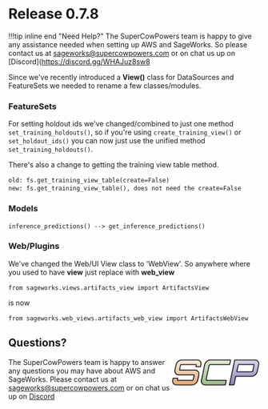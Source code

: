 # Release 0.7.8

!!!tip inline end "Need Help?"
    The SuperCowPowers team is happy to give any assistance needed when setting up AWS and SageWorks. So please contact us at [sageworks@supercowpowers.com](mailto:sageworks@supercowpowers.com) or on chat us up on [Discord](https://discord.gg/WHAJuz8sw8
 
Since we've recently introduced a **View()** class for DataSources and FeatureSets we needed to rename a few classes/modules.

### FeatureSets
For setting holdout ids we've changed/combined to just one method `set_training_holdouts()`, so if you're using `create_training_view()` or `set_holdout_ids()` you can now just use the unified method `set_training_holdouts()`.

There's also a change to getting the training view table method.

```
old: fs.get_training_view_table(create=False)
new: fs.get_training_view_table(), does not need the create=False
```

### Models
```
inference_predictions() --> get_inference_predictions()
```

### Web/Plugins
We've changed the Web/UI View class to 'WebView'. So anywhere where you used to have **view** just replace with **web_view**

```
from sageworks.views.artifacts_view import ArtifactsView
```
is now

```
from sageworks.web_views.artifacts_web_view import ArtifactsWebView
```

## Questions?
<img align="right" src="../../../images/scp.png" width="180">

The SuperCowPowers team is happy to answer any questions you may have about AWS and SageWorks. Please contact us at [sageworks@supercowpowers.com](mailto:sageworks@supercowpowers.com) or on chat us up on [Discord](https://discord.gg/WHAJuz8sw8) 